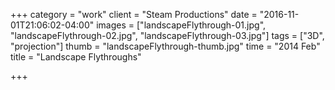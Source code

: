 +++
category = "work"
client = "Steam Productions"
date = "2016-11-01T21:06:02-04:00"
images = ["landscapeFlythrough-01.jpg", "landscapeFlythrough-02.jpg", "landscapeFlythrough-03.jpg"]
tags = ["3D", "projection"]
thumb = "landscapeFlythrough-thumb.jpg"
time = "2014 Feb"
title = "Landscape Flythroughs"

+++
